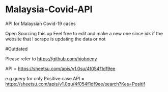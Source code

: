 # Malaysia-Covid-API
API for Malaysian Covid-19 cases

Open Sourcing this up 
Feel free to edit and make a new one since idk if the website that I scrape is updating the data or not 

#Outdated

Please refer to https://github.com/hjohneny

API = https://sheetsu.com/apis/v1.0su/4f054f1df9ee

e.g query for only Positive case
API = https://sheetsu.com/apis/v1.0qu/4f054f1df9ee/search?Kes=Positif
